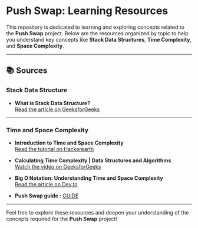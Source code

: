 # Push Swap: Learning Resources

This repository is dedicated to learning and exploring concepts related to the **Push Swap** project. Below are the resources organized by topic to help you understand key concepts like **Stack Data Structures**, **Time Complexity**, and **Space Complexity**.

---

## 📚 Sources

### Stack Data Structure
- **What is Stack Data Structure?**  
  [Read the article on GeeksforGeeks](https://www.geeksforgeeks.org/introduction-to-stack-data-structure-and-algorithm-tutorials/)

---

### Time and Space Complexity
- **Introduction to Time and Space Complexity**  
  [Read the tutorial on Hackerearth](https://www.hackerearth.com/practice/basic-programming/complexity-analysis/time-and-space-complexity/tutorial/)

- **Calculating Time Complexity | Data Structures and Algorithms**  
  [Watch the video on GeeksforGeeks](https://www.youtube.com/watch?v=KXAbAa1mieU)

- **Big O Notation: Understanding Time and Space Complexity**  
  [Read the article on Dev.to](https://dev.to/ankitakanchan/big-o-notation-understanding-time-and-space-complexity-1d4k)

- **Push Swap guide :**
  [GUIDE](https://42-cursus.gitbook.io/guide/rank-02/push_swap)

---

Feel free to explore these resources and deepen your understanding of the concepts required for the **Push Swap** project!
